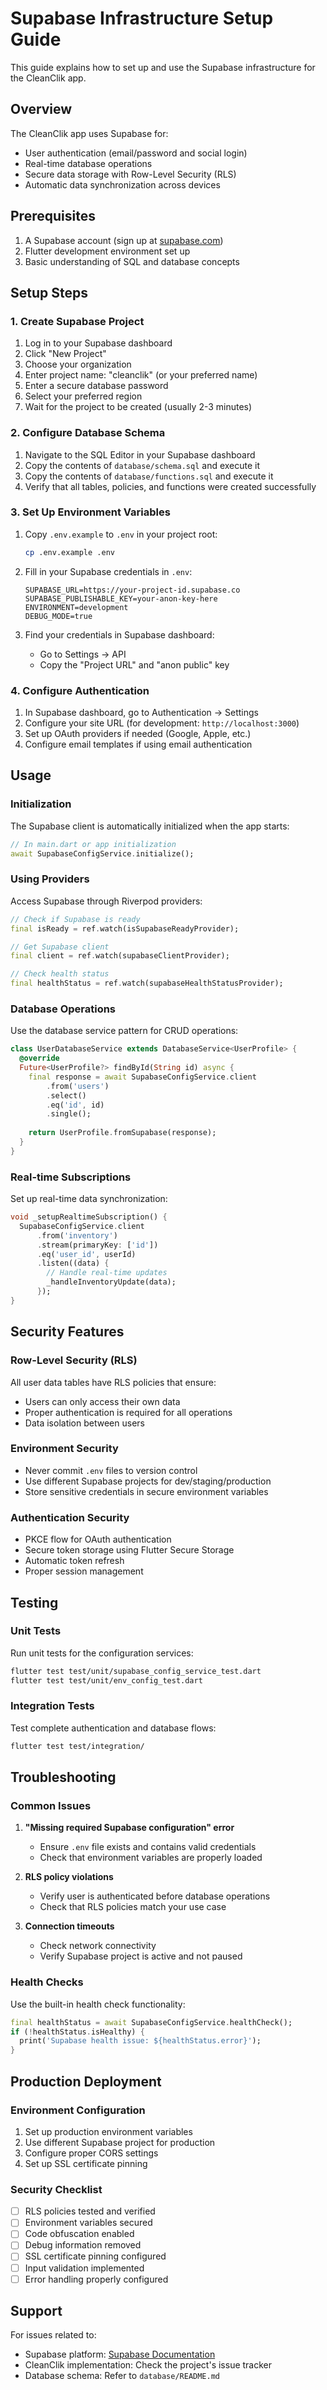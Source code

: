 # Supabase Infrastructure Setup Guide

This guide explains how to set up and use the Supabase infrastructure for the CleanClik app.

## Overview

The CleanClik app uses Supabase for:
- User authentication (email/password and social login)
- Real-time database operations
- Secure data storage with Row-Level Security (RLS)
- Automatic data synchronization across devices

## Prerequisites

1. A Supabase account (sign up at [supabase.com](https://supabase.com))
2. Flutter development environment set up
3. Basic understanding of SQL and database concepts

## Setup Steps

### 1. Create Supabase Project

1. Log in to your Supabase dashboard
2. Click "New Project"
3. Choose your organization
4. Enter project name: "cleanclik" (or your preferred name)
5. Enter a secure database password
6. Select your preferred region
7. Wait for the project to be created (usually 2-3 minutes)

### 2. Configure Database Schema

1. Navigate to the SQL Editor in your Supabase dashboard
2. Copy the contents of `database/schema.sql` and execute it
3. Copy the contents of `database/functions.sql` and execute it
4. Verify that all tables, policies, and functions were created successfully

### 3. Set Up Environment Variables

1. Copy `.env.example` to `.env` in your project root:
   ```bash
   cp .env.example .env
   ```

2. Fill in your Supabase credentials in `.env`:
   ```env
   SUPABASE_URL=https://your-project-id.supabase.co
   SUPABASE_PUBLISHABLE_KEY=your-anon-key-here
   ENVIRONMENT=development
   DEBUG_MODE=true
   ```

3. Find your credentials in Supabase dashboard:
   - Go to Settings → API
   - Copy the "Project URL" and "anon public" key

### 4. Configure Authentication

1. In Supabase dashboard, go to Authentication → Settings
2. Configure your site URL (for development: `http://localhost:3000`)
3. Set up OAuth providers if needed (Google, Apple, etc.)
4. Configure email templates if using email authentication

## Usage

### Initialization

The Supabase client is automatically initialized when the app starts:

```dart
// In main.dart or app initialization
await SupabaseConfigService.initialize();
```

### Using Providers

Access Supabase through Riverpod providers:

```dart
// Check if Supabase is ready
final isReady = ref.watch(isSupabaseReadyProvider);

// Get Supabase client
final client = ref.watch(supabaseClientProvider);

// Check health status
final healthStatus = ref.watch(supabaseHealthStatusProvider);
```

### Database Operations

Use the database service pattern for CRUD operations:

```dart
class UserDatabaseService extends DatabaseService<UserProfile> {
  @override
  Future<UserProfile?> findById(String id) async {
    final response = await SupabaseConfigService.client
        .from('users')
        .select()
        .eq('id', id)
        .single();
    
    return UserProfile.fromSupabase(response);
  }
}
```

### Real-time Subscriptions

Set up real-time data synchronization:

```dart
void _setupRealtimeSubscription() {
  SupabaseConfigService.client
      .from('inventory')
      .stream(primaryKey: ['id'])
      .eq('user_id', userId)
      .listen((data) {
        // Handle real-time updates
        _handleInventoryUpdate(data);
      });
}
```

## Security Features

### Row-Level Security (RLS)

All user data tables have RLS policies that ensure:
- Users can only access their own data
- Proper authentication is required for all operations
- Data isolation between users

### Environment Security

- Never commit `.env` files to version control
- Use different Supabase projects for dev/staging/production
- Store sensitive credentials in secure environment variables

### Authentication Security

- PKCE flow for OAuth authentication
- Secure token storage using Flutter Secure Storage
- Automatic token refresh
- Proper session management

## Testing

### Unit Tests

Run unit tests for the configuration services:

```bash
flutter test test/unit/supabase_config_service_test.dart
flutter test test/unit/env_config_test.dart
```

### Integration Tests

Test complete authentication and database flows:

```bash
flutter test test/integration/
```

## Troubleshooting

### Common Issues

1. **"Missing required Supabase configuration" error**
   - Ensure `.env` file exists and contains valid credentials
   - Check that environment variables are properly loaded

2. **RLS policy violations**
   - Verify user is authenticated before database operations
   - Check that RLS policies match your use case

3. **Connection timeouts**
   - Check network connectivity
   - Verify Supabase project is active and not paused

### Health Checks

Use the built-in health check functionality:

```dart
final healthStatus = await SupabaseConfigService.healthCheck();
if (!healthStatus.isHealthy) {
  print('Supabase health issue: ${healthStatus.error}');
}
```

## Production Deployment

### Environment Configuration

1. Set up production environment variables
2. Use different Supabase project for production
3. Configure proper CORS settings
4. Set up SSL certificate pinning

### Security Checklist

- [ ] RLS policies tested and verified
- [ ] Environment variables secured
- [ ] Code obfuscation enabled
- [ ] Debug information removed
- [ ] SSL certificate pinning configured
- [ ] Input validation implemented
- [ ] Error handling properly configured

## Support

For issues related to:
- Supabase platform: [Supabase Documentation](https://supabase.com/docs)
- CleanClik implementation: Check the project's issue tracker
- Database schema: Refer to `database/README.md`